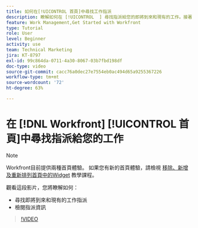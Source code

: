 ```yaml
---
title: 如何在[!UICONTROL 首頁]中尋找工作指派
description: 瞭解如何在 [!UICONTROL  ] 尋找指派給您的即將到來和現有的工作。接著檢閱指派資料。
feature: Work Management,Get Started with Workfront
type: Tutorial
role: User
level: Beginner
activity: use
team: Technical Marketing
jira: KT-8797
exl-id: 99c864da-0711-4a30-8067-03b7fbd198df
doc-type: video
source-git-commit: cacc76a0dec27e7554eb0ac494d65a9255367226
workflow-type: tm+mt
source-wordcount: '72'
ht-degree: 63%

---
```


# 在 [!DNL Workfront] [!UICONTROL 首頁]中尋找指派給您的工作



>[!NOTE]
>
>Workfront目前提供兩種首頁體驗。 如果您有新的首頁體驗，請檢視 [移除、新增及重新排列首頁中的Widget](/help/workfront-home/remove-add-and-rearrange-widgets.md) 教學課程。


觀看這段影片，您將瞭解如何：

* 尋找即將到來和現有的工作指派
* 檢閱指派資訊

>[!VIDEO](https://video.tv.adobe.com/v/335098/?quality=12&learn=on)
